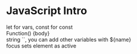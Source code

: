 # JavaScript Intro
let for vars, const for const\
Function() {body}\
string ``, you can add other variables with ${name}\
focus sets element as active